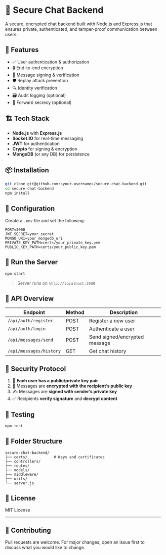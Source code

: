# 🔐 Secure Chat Backend

A secure, encrypted chat backend built with Node.js and Express.js that ensures private, authenticated, and tamper-proof communication between users.

## 🚀 Features

- ✅ User authentication & authorization
- 🔒 End-to-end encryption
- 📜 Message signing & verification
- 🛡️ Replay attack prevention
- 🔍 Identity verification
- 🗃️ Audit logging (optional)
- 🔐 Forward secrecy (optional)

## 🏗️ Tech Stack

- **Node.js** with **Express.js**
- **Socket.IO** for real-time messaging
- **JWT** for authentication
- **Crypto** for signing & encryption
- **MongoDB** (or any DB) for persistence

## 📦 Installation

```bash
git clone git@github.com:<your-username>/secure-chat-backend.git
cd secure-chat-backend
npm install
```

## 🔧 Configuration

Create a `.env` file and set the following:

```env
PORT=3000
JWT_SECRET=your_secret
MONGO_URI=your_mongodb_uri
PRIVATE_KEY_PATH=certs/your_private_key.pem
PUBLIC_KEY_PATH=certs/your_public_key.pem
```

## 🧪 Run the Server

```bash
npm start
```

> Server runs on `http://localhost:3000`

## 🔁 API Overview

| Endpoint            | Method | Description             |
|---------------------|--------|-------------------------|
| `/api/auth/register` | POST   | Register a new user     |
| `/api/auth/login`    | POST   | Authenticate a user     |
| `/api/messages/send` | POST   | Send signed/encrypted message |
| `/api/messages/history` | GET | Get chat history        |

## 🔐 Security Protocol

1. 🔏 **Each user has a public/private key pair**
2. 📩 Messages are **encrypted with the recipient’s public key**
3. ✍️ Messages are **signed with sender’s private key**
4. ✅ Recipients **verify signature** and **decrypt content**

## 🧪 Testing

```bash
npm test
```

## 📁 Folder Structure

```
secure-chat-backend/
├── certs/            # Keys and certificates
├── controllers/
├── routes/
├── models/
├── middleware/
├── utils/
└── server.js
```

## 📜 License

MIT License

---

## 🤝 Contributing

Pull requests are welcome. For major changes, open an issue first to discuss what you would like to change.
